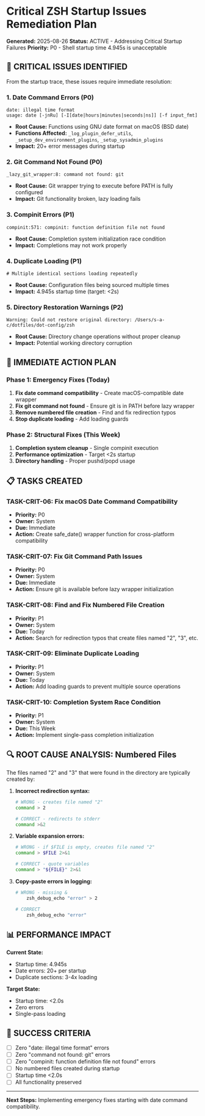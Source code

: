 # Critical ZSH Startup Issues Remediation Plan

**Generated:** 2025-08-26
**Status:** ACTIVE - Addressing Critical Startup Failures
**Priority:** P0 - Shell startup time 4.945s is unacceptable

## 🚨 CRITICAL ISSUES IDENTIFIED

From the startup trace, these issues require immediate resolution:

### 1. **Date Command Errors (P0)**
```
date: illegal time format
usage: date [-jnRu] [-I[date|hours|minutes|seconds|ns]] [-f input_fmt]
```
- **Root Cause:** Functions using GNU date format on macOS (BSD date)
- **Functions Affected:** `_log_plugin_defer_utils`, `_setup_dev_environment_plugins`, `_setup_sysadmin_plugins`
- **Impact:** 20+ error messages during startup

### 2. **Git Command Not Found (P0)**
```
_lazy_git_wrapper:8: command not found: git
```
- **Root Cause:** Git wrapper trying to execute before PATH is fully configured
- **Impact:** Git functionality broken, lazy loading fails

### 3. **Compinit Errors (P1)**
```
compinit:571: compinit: function definition file not found
```
- **Root Cause:** Completion system initialization race condition
- **Impact:** Completions may not work properly

### 4. **Duplicate Loading (P1)**
```
# Multiple identical sections loading repeatedly
```
- **Root Cause:** Configuration files being sourced multiple times
- **Impact:** 4.945s startup time (target: <2s)

### 5. **Directory Restoration Warnings (P2)**
```
Warning: Could not restore original directory: /Users/s-a-c/dotfiles/dot-config/zsh
```
- **Root Cause:** Directory change operations without proper cleanup
- **Impact:** Potential working directory corruption

## 🎯 IMMEDIATE ACTION PLAN

### Phase 1: Emergency Fixes (Today)
1. **Fix date command compatibility** - Create macOS-compatible date wrapper
2. **Fix git command not found** - Ensure git is in PATH before lazy wrapper
3. **Remove numbered file creation** - Find and fix redirection typos
4. **Stop duplicate loading** - Add loading guards

### Phase 2: Structural Fixes (This Week)
1. **Completion system cleanup** - Single compinit execution
2. **Performance optimization** - Target <2s startup
3. **Directory handling** - Proper pushd/popd usage

## 📋 TASKS CREATED

### TASK-CRIT-06: Fix macOS Date Command Compatibility
- **Priority:** P0
- **Owner:** System
- **Due:** Immediate
- **Action:** Create safe_date() wrapper function for cross-platform compatibility

### TASK-CRIT-07: Fix Git Command Path Issues
- **Priority:** P0
- **Owner:** System
- **Due:** Immediate
- **Action:** Ensure git is available before lazy wrapper initialization

### TASK-CRIT-08: Find and Fix Numbered File Creation
- **Priority:** P1
- **Owner:** System
- **Due:** Today
- **Action:** Search for redirection typos that create files named "2", "3", etc.

### TASK-CRIT-09: Eliminate Duplicate Loading
- **Priority:** P1
- **Owner:** System
- **Due:** Today
- **Action:** Add loading guards to prevent multiple source operations

### TASK-CRIT-10: Completion System Race Condition
- **Priority:** P1
- **Owner:** System
- **Due:** This Week
- **Action:** Implement single-pass completion initialization

## 🔍 ROOT CAUSE ANALYSIS: Numbered Files

The files named "2" and "3" that were found in the directory are typically created by:

1. **Incorrect redirection syntax:**
   ```bash
   # WRONG - creates file named "2"
   command > 2

   # CORRECT - redirects to stderr
   command >&2
   ```

2. **Variable expansion errors:**
   ```bash
   # WRONG - if $FILE is empty, creates file named "2"
   command > $FILE 2>&1

   # CORRECT - quote variables
   command > "${FILE}" 2>&1
   ```

3. **Copy-paste errors in logging:**
   ```bash
   # WRONG - missing &
       zsh_debug_echo "error" > 2

   # CORRECT
       zsh_debug_echo "error"
   ```

## 📊 PERFORMANCE IMPACT

**Current State:**
- Startup time: 4.945s
- Date errors: 20+ per startup
- Duplicate sections: 3-4x loading

**Target State:**
- Startup time: <2.0s
- Zero errors
- Single-pass loading

## 🚀 SUCCESS CRITERIA

- [ ] Zero "date: illegal time format" errors
- [ ] Zero "command not found: git" errors
- [ ] Zero "compinit: function definition file not found" errors
- [ ] No numbered files created during startup
- [ ] Startup time <2.0s
- [ ] All functionality preserved

---

**Next Steps:** Implementing emergency fixes starting with date command compatibility.
